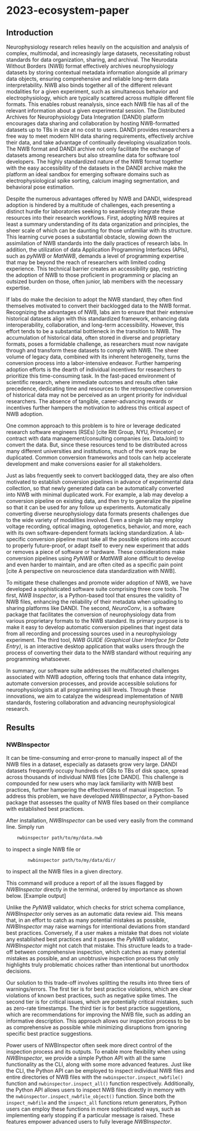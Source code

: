 # 2023-ecosystem-paper
## Introduction
Neurophysiology research relies heavily on the acquisition and analysis of complex, multimodal, and increasingly large datasets, necessitating robust standards for data organization, sharing, and archival. The Neurodata Without Borders (NWB) format effectively archives neurophysiology datasets by storing contextual metadata information alongside all primary data objects, ensuring comprehensive and reliable long-term data interpretability. NWB also binds together all of the different relevant modalities for a given experiment, such as simultaneous behavior and electrophysiology, which are typically scattered across multiple different file formats. This enables robust reanalysis, since each NWB file has all of the relevant information about a given experimental session. The Distributed Archives for Neurophysiology Data Integration (DANDI) platform encourages data sharing and collaboration by hosting NWB-formatted datasets up to TBs in size at no cost to users. DANDI provides researchers a free way to meet modern NIH data sharing requirements, effectively archive their data, and take advantage of continually developing visualization tools. The NWB format and DANDI archive not only facilitate the exchange of datasets among researchers but also streamline data for software tool developers. The highly standardized nature of the NWB format together with the easy accessibility of the datasets in the DANDI archive make the platform an ideal sandbox for emerging software domains such as electrophysiological spike sorting, calcium imaging segmentation, and behavioral pose estimation.

Despite the numerous advantages offered by NWB and DANDI, widespread adoption is hindered by a multitude of challenges, each presenting a distinct hurdle for laboratories seeking to seamlessly integrate these resources into their research workflows. First, adopting NWB requires at least a summary understanding of its data organization and principles, the sheer scale of which can be daunting for those unfamiliar with its structure. This learning curve poses a substantial obstacle, slowing down the assimilation of NWB standards into the daily practices of research labs. In addition, the utilization of data Application Programming Interfaces (APIs), such as _pyNWB_ or _MatNWB_, demands a level of programming expertise that may be beyond the reach of researchers with limited coding experience. This technical barrier creates an accessibility gap, restricting the adoption of NWB to those proficient in programming or placing an outsized burden on those, often junior, lab members with the necessary expertise.

If labs do make the decision to adopt the NWB standard, they often find themselves motivated to convert their backlogged data to the NWB format. Recognizing the advantages of NWB, labs aim to ensure that their extensive historical datasets align with this standardized framework, enhancing data interoperability, collaboration, and long-term accessibility. However, this effort tends to be a substantial bottleneck in the transition to NWB. The accumulation of historical data, often stored in diverse and proprietary formats, poses a formidable challenge, as researchers must now navigate through and transform these datasets to comply with NWB. The sheer volume of legacy data, combined with its inherent heterogeneity, turns the conversion process into a labor-intensive endeavor. Further hampering adoption efforts is the dearth of individual incentives for researchers to prioritize this time-consuming task. In the fast-paced environment of scientific research, where immediate outcomes and results often take precedence, dedicating time and resources to the retrospective conversion of historical data may not be perceived as an urgent priority for individual researchers. The absence of tangible, career-advancing rewards or incentives further hampers the motivation to address this critical aspect of NWB adoption.

One common approach to this problem is to hire or leverage dedicated research software engineers (RSEs) [cite Ritt Group, NYU, Princeton] or contract with data management/consulting companies (ex. DataJoint) to convert the data. But, since these resources tend to be distributed across many different universities and institutions, much of the work may be duplicated. Common conversion frameworks and tools can help accelerate development and make conversions easier for all stakeholders.

Just as labs frequently seek to convert backlogged data, they are also often motivated to establish conversion pipelines in advance of experimental data collection, so that newly generated data can be automatically converted into NWB with minimal duplicated work. For example, a lab may develop a conversion pipeline on existing data, and then try to generalize the pipeline so that it can be used for any follow up experiments. Automatically converting diverse neurophysiology data formats presents challenges due to the wide variety of modalities involved. Even a single lab may employ voltage recording, optical imaging, optogenetics, behavior, and more, each with its own software-dependent formats lacking standardization. A lab-specific conversion pipeline must take all the possible options into account to properly future-proof, or adapt itself to every new experiment that adds or removes a piece of software or hardware. These considerations make conversion pipelines using _PyNWB_ or _MatNWB_ alone difficult to develop and even harder to maintain, and are often cited as a specific pain point [cite A perspective on neuroscience data standardization with NWB].

To mitigate these challenges and promote wider adoption of NWB, we have developed a sophisticated software suite comprising three core tools. The first, _NWB Inspector_, is a Python-based tool that ensures the validity of NWB files, enhancing the reliability of their metadata when uploading to sharing platforms like DANDI. The second, _NeuroConv_, is a software package that facilitates the conversion of neurophysiology data from various proprietary formats to the NWB standard. Its primary purpose is to make it easy to develop automatic conversion pipelines that ingest data from all recording and processing sources used in a neurophysiology experiment. The third tool, _NWB GUIDE (Graphical User Interface for Data Entry)_, is an interactive desktop application that walks users through the process of converting their data to the NWB standard without requiring any programming whatsoever.

In summary, our software suite addresses the multifaceted challenges associated with NWB adoption, offering tools that enhance data integrity, automate conversion processes, and provide accessible solutions for neurophysiologists at all programming skill levels. Through these innovations, we aim to catalyze the widespread implementation of NWB standards, fostering collaboration and advancing neurophysiological research.

## Results
### NWBInspector
It can be time-consuming and error-prone to manually inspect all of the NWB files in a dataset, especially as datasets grow very large. DANDI datasets frequently occupy hundreds of GBs to TBs of disk space, spread across thousands of individual NWB files [cite DANDI]. This challenge is compounded for new users who may lack familiarity with NWB best practices, further hampering the effectiveness of manual inspection. To address this problem, we have developed _NWBInspector_, a Python-based package that assesses the quality of NWB files based on their compliance with established best practices.

After installation, _NWBInspector_ can be used very easily from the command line. Simply run
```bash
    nwbinspector path/to/my/data.nwb
```
to inspect a single NWB file or
```bash
        nwbinspector path/to/my/data/dir/
```
to inspect all the NWB files in a given directory.

This command will produce a report of all the issues flagged by _NWBInspector_ directly in the terminal, ordered by importance as shown below.
[Example output]

Unlike the _PyNWB_ validator, which checks for strict schema compliance, _NWBInspector_ only serves as an automatic data review aid. This means that, in an effort to catch as many potential mistakes as possible, _NWBInspector_ may raise warnings for intentional deviations from standard best practices. Conversely, if a user makes a mistake that does not violate any established best practices and it passes the _PyNWB_ validator, _NWBInspector_ might not catch that mistake. This structure leads to a trade-off between comprehensive inspection, which catches as many potential mistakes as possible, and an unobtrusive inspection process that only highlights truly problematic choices rather than intentional but unorthodox decisions.

Our solution to this trade-off involves splitting the results into three tiers of warnings/errors. The first tier is for best practice violations, which are clear violations of known best practices, such as negative spike times. The second tier is for critical issues, which are potentially critical mistakes, such as zero-rate timestamps. The third tier is for best practice suggestions, which are recommendations for improving the NWB file, such as adding an informative description. This approach allows our inspection process to be as comprehensive as possible while minimizing disruptions from ignoring specific best practice suggestions.

Power users of NWBInspector often seek more direct control of the inspection process and its outputs. To enable more flexibility when using _NWBInspector_, we provide a simple Python API with all the same functionality as the CLI, along with some more advanced features. Just like the CLI, the Python API can be employed to inspect individual NWB files and entire directories of NWB files with the `nwbinspector.inspect_nwbfile()` function and `nwbinspector.inspect_all()` function respectively. Additionally, the Python API allows users to inspect NWB files directly in memory with the `nwbinspector.inspect_nwbfile_object()` function. Since both the `inspect_nwbfile` and the `inspect_all` functions return generators, Python users can employ these functions in more sophisticated ways, such as implementing early stopping if a particular message is raised. These features empower advanced users to fully leverage _NWBInspector_.

